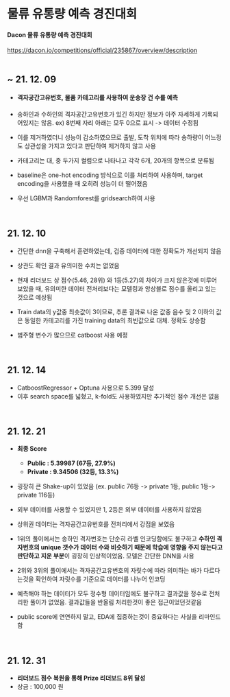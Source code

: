 # 물류 유통량 예측 경진대회
#### Dacon 물류 유통량 예측 경진대회
<https://dacon.io/competitions/official/235867/overview/description>
</br>
</br>

## ~ 21. 12. 09

* #### 격자공간고유번호, 물품 카테고리를 사용하여 운송장 건 수를 예측

* 송하인과 수하인의 격자공간고유번호가 있긴 하지만 정보가 아주 자세하게 기록되어있지는 않음. ex) 8번째 자리 아래는 모두 0으로 표시 -> 데이터 수정됨

* 이를 제거하였더니 성능이 감소하였으므로 출발, 도착 위치에 따라 송하량이 어느정도 상관성을 가지고 있다고 판단하여 제거하지 않고 사용

* 카테고리는 대, 중 두가지 컬럼으로 나타나고 각각 6개, 20개의 항목으로 분류됨

* baseline은 one-hot encoding 방식으로 이를 처리하여 사용하며, target encoding을 사용했을 때 오히려 성능이 더 떨어졌음

* 우선 LGBM과 Randomforest를 gridsearch하여 사용

</br>

## 21. 12. 10

* 간단한 dnn을 구축해서 훈련하였는데, 검증 데이터에 대한 정확도가 개선되지 않음
* 상관도 확인 결과 유의미한 수치는 없었음

* 현재 리더보드 상 점수(5.46, 28위) 와 1등(5.27)의 차이가 크지 않은것에 미루어 보았을 때, 유의미한 데이터 전처리보다는 모델링과 앙상블로 점수를 올리고 있는 것으로 예상됨

* Train data의 y값중 최솟값이 3이므로, 추론 결과로 나온 값중 음수 및 2 이하의 값은 동일한 카테고리를 가진 training data의 최빈값으로 대체. 정확도 상승함

* 범주형 변수가 많으므로 catboost 사용 예정

</br>

## 21. 12. 14

* CatboostRegressor + Optuna 사용으로 5.399 달성
* 이후 search space를 넓혔고, k-fold도 사용하였지만 추가적인 점수 개선은 없음

</br>

## 21. 12. 21

* **최종 Score**
  * **Public : 5.39987 (67등, 27.9%)**
  * **Private : 9.34506 (32등, 13.3%)**
* 굉장히 큰 Shake-up이 있었음 (ex. public 76등 -> private 1등, public 1등-> private 116등)

* 외부 데이터를 사용할 수 있었지만 1, 2등은 외부 데이터를 사용하지 않았음
* 상위권 데이터는 격자공간고유번호를 전처리에서 강점을 보였음
* 1위의 풀이에서는 송하인 격자번호는 단순히 라벨 인코딩함에도 불구하고 **수하인 격자번호의 unique 갯수가 데이터 수와 비슷하기 때문에 학습에 영향을 주지 않는다고 판단하고 지운 부분**이 굉장히 인상적이었음. 모델은 간단한 DNN을 사용

* 2위와 3위의 풀이에서는 격자공간고유번호의 자릿수에 따라 의미하는 바가 다르다는것을 확인하여 자릿수를 기준으로 데이터를 나누어 인코딩
* 예측해야 하는 데이터가 모두 정수형 데이터임에도 불구하고 결과값을 정수로 전처리한 풀이가 없었음. 결과값들을 반올림 처리한것이 좋은 접근이었던것같음



* public score에 연연하지 말고, EDA에 집중하는것이 중요하다는 사실을 리마인드함

</br>

## 21. 12. 31

* **리더보드 점수 복원을 통해 Prize 리더보드 8위 달성**
* 상금 : 100,000 원











